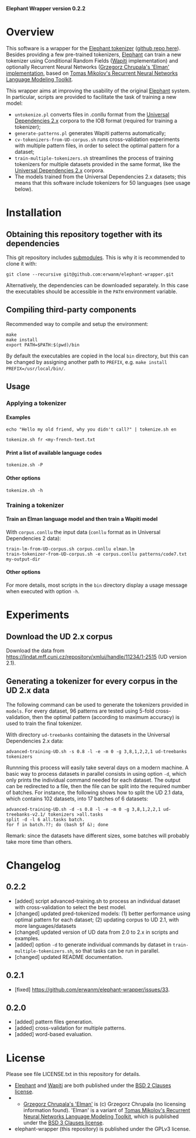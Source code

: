
**Elephant Wrapper version 0.2.2**


# Overview

This software is a wrapper for the [Elephant tokenizer](http://gmb.let.rug.nl/elephant) ([github repo here](https://github.com/ParallelMeaningBank/elephant)). Besides providing a few pre-trained tokenizers, [Elephant](http://gmb.let.rug.nl/elephant) can train a new tokenizer using Conditional Random Fields ([Wapiti](https://wapiti.limsi.fr/) implementation) and optionally Recurrent Neural Networks ([Grzegorz Chrupala's 'Elman' implementation](https://bitbucket.org/gchrupala/elman), based on [Tomas Mikolov's Recurrent Neural Networks Language Modeling Toolkit](https://github.com/mspandit/rnnlm).

This wrapper aims at improving the usability of the original [Elephant](http://gmb.let.rug.nl/elephant) system. In particular, scripts are provided to facilitate the task of training a new model:

- `untokenize.pl` converts files in .conllu format from the [Universal Dependencies 2.x](http://universaldependencies.org/) corpora to the IOB format (required for training a tokenizer);
- `generate-patterns.pl` generates Wapiti patterns automatically;
- `cv-tokenizers-from-UD-corpus.sh` runs cross-validation experiments with multiple pattern files, in order to select the optimal pattern for a dataset;
- `train-multiple-tokenizers.sh` streamlines the process of training tokenizers for multiple datasets provided in the same format, like the [Universal Dependencies 2.x](http://universaldependencies.org/) corpora.
- The models trained from the Universal Dependencies 2.x datasets; this means that this software include tokenizers for 50 languages (see usage below).



# Installation

## Obtaining this repository together with its dependencies

This git repository includes [submodules](https://git-scm.com/book/en/v2/Git-Tools-Submodules). This is why it is recommended to clone it with:

~~~~
git clone --recursive git@github.com:erwanm/elephant-wrapper.git
~~~~

Alternatively, the dependencies can be downloaded separately. In this case the executables should be accessible in the `PATH` environment variable.

## Compiling third-party components

Recommended way to compile and setup the environment:

~~~~
make
make install
export PATH=$PATH:$(pwd)/bin
~~~~

By default the executables are copied in the local `bin` directory,
but this can be changed by assigning another path to `PREFIX`,
e.g. `make install PREFIX=/usr/local/bin/`.



## Usage

### Applying a tokenizer

#### Examples

~~~~
echo "Hello my old friend, why you didn't call?" | tokenize.sh en
~~~~

~~~~
tokenize.sh fr <my-french-text.txt
~~~~

#### Print a list of available language codes

~~~~
tokenize.sh -P
~~~~

#### Other options

~~~~
tokenize.sh -h
~~~~




### Training a tokenizer

#### Train an Elman language model and then train a Wapiti model

With `corpus.conllu` the input data (`conllu` format as in Universal Dependencies 2 data):

~~~~
train-lm-from-UD-corpus.sh corpus.conllu elman.lm
train-tokenizer-from-UD-corpus.sh -e corpus.conllu patterns/code7.txt my-output-dir
~~~~


#### Other options

For more details, most scripts in the `bin` directory display a usage message when executed with option `-h`.

# Experiments

## Download the UD 2.x corpus

Download the data from https://lindat.mff.cuni.cz/repository/xmlui/handle/11234/1-2515 (UD version 2.1).

## Generating a tokenizer for every corpus in the UD 2.x data

The following command can be used to generate the tokenizers provided in `models`. For every dataset, 96 patterns are tested using 5-fold cross-validation, then the optimal pattern (according to maximum accuracy) is used to train the final tokenizer.

With directory `ud-treebanks` containing the datasets in the Universal Dependencies 2.x data:

~~~
advanced-training-UD.sh -s 0.8 -l -e -m 0 -g 3,8,1,2,2,1 ud-treebanks tokenizers
~~~

Runnning this process will easily take several days on a modern machine. A basic way to process datasets in parallel consists in using option `-d`, which only prints the individual command needed for each dataset. The output can be redirected to a file, then the file can be split into the required number of batches. For instance, the following shows how to split the UD 2.1 data, which contains 102 datasets, into 17 batches of 6 datasets:

~~~
advanced-training-UD.sh -d -s 0.8 -l -e -m 0 -g 3,8,1,2,2,1 ud-treebanks-v2.1/ tokenizers >all.tasks
split -d -l 6 all.tasks batch.
for f in batch.??; do (bash $f &); done
~~~

Remark: since the datasets have different sizes, some batches will probably take more time than others.


# Changelog

## 0.2.2

- [added] script advanced-training.sh to process an individual dataset with cross-validation to select the best model.
- [changed] updated pred-tokenized models: (1) better performance using optimal pattern for each dataset; (2) updating corpus to UD 2.1, with more languages/datasets
- [changed] updated version of UD data from 2.0 to 2.x in scripts and examples.
- [added] option `-d` to generate individual commands by dataset in `train-multiple-tokenizers.sh`, so that tasks can be run in parallel.
- [changed] updated README documentation.

## 0.2.1

- [fixed] https://github.com/erwanm/elephant-wrapper/issues/33.

## 0.2.0

- [added] pattern files generation.
- [added] cross-validation for multiple patterns.
- [added] word-based evaluation.

# License

Please see file LICENSE.txt in this repository for details.

- [Elephant](http://gmb.let.rug.nl/elephant) and [Wapiti](https://wapiti.limsi.fr/) are both published under the [BSD 2 Clauses license](https://opensource.org/licenses/BSD-2-Clause).
-  - [Grzegorz Chrupala's 'Elman'](https://bitbucket.org/gchrupala/elman) is (c) Grzegorz Chrupala (no licensing information found). 'Elman' is a variant of [Tomas Mikolov's Recurrent Neural Networks Language Modeling Toolkit](https://github.com/mspandit/rnnlm), which is published under the [BSD 3 Clauses license](https://opensource.org/licenses/BSD-3-Clause).
- elephant-wrapper (this repository) is published under the GPLv3 license.




